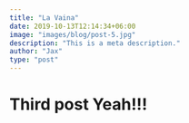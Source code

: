 ```yaml
---
title: "La Vaina"
date: 2019-10-13T12:14:34+06:00
image: "images/blog/post-5.jpg"
description: "This is a meta description."
author: "Jax"
type: "post"
---
```


# Third post Yeah!!!



